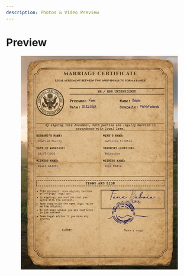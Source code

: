 ```yaml
---
description: Photos & Video Preview
---
```


# Preview

<figure><img src="../.gitbook/assets/image.png" alt="IN-GAME UI"><figcaption></figcaption></figure>
